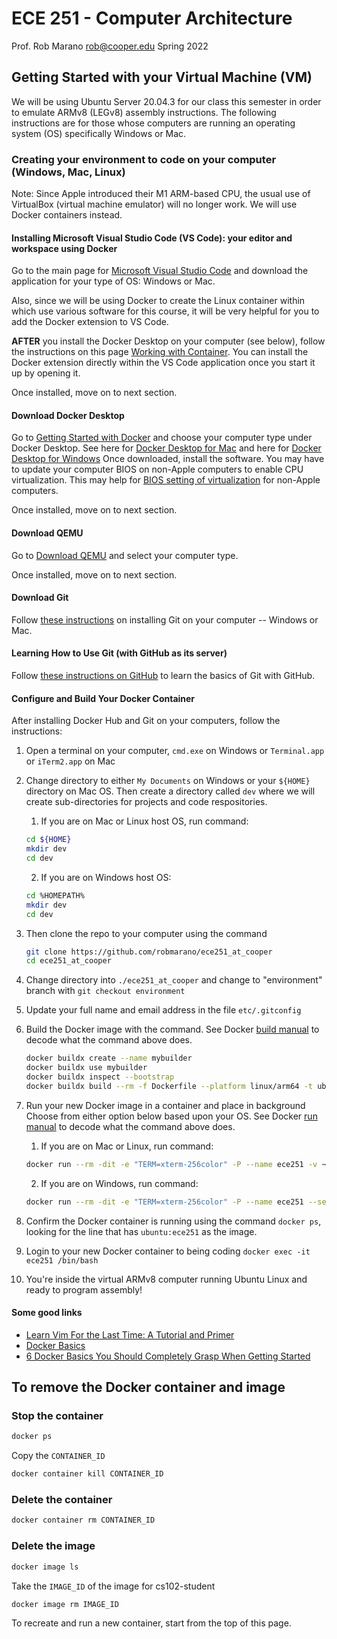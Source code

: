 # ECE 251 - Computer Architecture
Prof. Rob Marano <rob@cooper.edu>
Spring 2022

## Getting Started with your Virtual Machine (VM)

We will be using Ubuntu Server 20.04.3 for our class this semester in order to emulate ARMv8 (LEGv8) assembly instructions. The following instructions are for those whose computers are running an operating system (OS) specifically Windows or Mac.

### Creating your environment to code on your computer (Windows, Mac, Linux)

Note: Since Apple introduced their M1 ARM-based CPU, the usual use of VirtualBox (virtual machine emulator) will no longer work. We will use Docker containers instead.

#### Installing Microsoft Visual Studio Code (VS Code): your editor and workspace using Docker

Go to the main page for [Microsoft Visual Studio Code](https://code.visualstudio.com/) and download the application for your type of OS: Windows or Mac.

Also, since we will be using Docker to create the Linux container within which use various software for this course, it will be very helpful for you to add the Docker extension to VS Code.

**AFTER** you install the Docker Desktop on your computer (see below), follow the instructions on this page [Working with Container](https://code.visualstudio.com/docs/containers/overview). You can install the Docker extension directly within the VS Code application once you start it up by opening it.

Once installed, move on to next section.

#### Download Docker Desktop

Go to [Getting Started with Docker](https://www.docker.com/get-started) and choose your computer type under Docker Desktop. See here for [Docker Desktop for Mac](https://hub.docker.com/editions/community/docker-ce-desktop-mac) and here for [Docker Desktop for Windows](https://hub.docker.com/editions/community/docker-ce-desktop-windows) Once downloaded, install the software. You may have to update your computer BIOS on non-Apple computers to enable CPU virtualization. This may help for [BIOS setting of virtualization](https://docs.fedoraproject.org/en-US/Fedora/13/html/Virtualization_Guide/sect-Virtualization-Troubleshooting-Enabling_Intel_VT_and_AMD_V_virtualization_hardware_extensions_in_BIOS.html) for non-Apple computers.

Once installed, move on to next section.

#### Download QEMU
Go to [Download QEMU](https://www.qemu.org/download/#windows) and select your computer type.

Once installed, move on to next section.

#### Download Git

Follow [these instructions](https://www.atlassian.com/git/tutorials/install-git) on installing Git on your computer -- Windows or Mac.

#### Learning How to Use Git (with GitHub as its server)

Follow [these instructions on GitHub](https://docs.github.com/en/get-started/getting-started-with-git) to learn the basics of Git with GitHub.

#### Configure and Build Your Docker Container 

After installing Docker Hub and Git on your computers, follow the instructions:
1. Open a terminal on your computer, ```cmd.exe``` on Windows or ```Terminal.app``` or ```iTerm2.app``` on Mac
2. Change directory to either ```My Documents``` on Windows or your ```${HOME}``` directory on Mac OS. Then create a directory called ```dev``` where we will create sub-directories for projects and code respositories.
    1. If you are on Mac or Linux host OS, run command:
    ```bash
    cd ${HOME}
    mkdir dev
    cd dev
    ```
    2. If you are on Windows host OS:
    ```bash
    cd %HOMEPATH%
    mkdir dev
    cd dev
    ```
3. Then clone the repo to your computer using the command
    ```bash
    git clone https://github.com/robmarano/ece251_at_cooper
    cd ece251_at_cooper
    ```
4. Change directory into ```./ece251_at_cooper``` and change to "environment" branch with ```git checkout environment```
5. Update your full name and email address in the file ```etc/.gitconfig```
6. Build the Docker image with the command. See Docker [build manual](https://docs.docker.com/engine/reference/commandline/build/) to decode what the command above does.

    ```bash
    docker buildx create --name mybuilder
    docker buildx use mybuilder
    docker buildx inspect --bootstrap
    docker buildx build --rm -f Dockerfile --platform linux/arm64 -t ubuntu:ece251 --load .
    ```

7. Run your new Docker image in a container and place in background
    Choose from either option below based upon your OS. See Docker [run manual](https://docs.docker.com/engine/reference/run/) to decode what the command above does.
    1. If you are on Mac or Linux, run command:
    ```bash
    docker run --rm -dit -e "TERM=xterm-256color" -P --name ece251 -v ~/:/home/ece251/myHome --platform linux/arm64 -t ubuntu:ece251
    ```
    2. If you are on Windows, run command:
    ```bash
    docker run --rm -dit -e "TERM=xterm-256color" -P --name ece251 --security-opt seccomp=unconfined --mount type=bind,source="%HOMEDRIVE%%HOMEPATH%\Documents",destination=/home/ece251/myHome ubuntu:ece251
    ```
8. Confirm the Docker container is running using the command ```docker ps```, looking for the line that has ```ubuntu:ece251``` as the image.
9. Login to your new Docker container to being coding ```docker exec -it ece251 /bin/bash```
10. You're inside the virtual ARMv8 computer running Ubuntu Linux and ready to program assembly!

#### Some good links
* [Learn Vim For the Last Time: A Tutorial and Primer](https://danielmiessler.com/study/vim/)
* [Docker Basics](https://docker-curriculum.com/)
* [6 Docker Basics You Should Completely Grasp When Getting Started](https://vsupalov.com/6-docker-basics/)

## To remove the Docker container and image
### Stop the container
```bash
docker ps
```
Copy the ```CONTAINER_ID```
```bash
docker container kill CONTAINER_ID
```
### Delete the container
```bash
docker container rm CONTAINER_ID
```
### Delete the image
```bash
docker image ls
```
Take the ```IMAGE_ID``` of the image for cs102-student
```bash
docker image rm IMAGE_ID
```

To recreate and run a new container, start from the top of this page.
